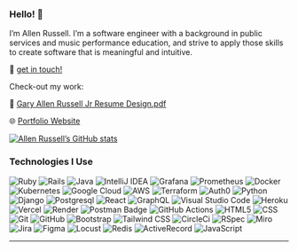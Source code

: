 ### Hello! :wave:
I’m Allen Russell. I’m a software engineer with a background in public services and music performance education, and strive to apply those skills to create software that is meaningful and intuitive.

📱 [get in touch!](https://www.linkedin.com/in/garyallenrusselljr/overlay/contact-info/)

Check-out my work:

📄 [Gary Allen Russell Jr  Resume Design.pdf](https://github.com/garussell/garussell/files/13952177/Gary.Allen.Russell.Jr.Resume.Design.pdf)

🌐 [Portfolio Website](https://arussell-portfolio.vercel.app/)


[![Allen Russell’s GitHub stats](https://github-readme-stats.vercel.app/api?username=garussell)](https://github.com/garussell/github-readme-stats)
 ### Technologies I Use
![Ruby](https://img.shields.io/badge/ruby-%23CC342D.svg?style=for-the-badge&logo=ruby&logoColor=white)
![Rails](https://img.shields.io/badge/rails-%23CC0000.svg?style=for-the-badge&logo=ruby-on-rails&logoColor=white)
![Java](https://img.shields.io/badge/java-%23ED8B00.svg?style=for-the-badge&logo=java&logoColor=white)
![IntelliJ IDEA](https://img.shields.io/badge/IntelliJ_IDEA-%23000000.svg?style=for-the-badge&logo=intellij-idea&logoColor=white)
![Grafana](https://img.shields.io/badge/Grafana-%23F46800.svg?style=for-the-badge&logo=grafana&logoColor=white)
![Prometheus](https://img.shields.io/badge/Prometheus-%23E6522C.svg?style=for-the-badge&logo=prometheus&logoColor=white)
![Docker](https://img.shields.io/badge/docker-%230db7ed.svg?style=for-the-badge&logo=docker&logoColor=white)
![Kubernetes](https://img.shields.io/badge/kubernetes-%23326ce5.svg?style=for-the-badge&logo=kubernetes&logoColor=white)
![Google Cloud](https://img.shields.io/badge/Google%20Cloud-%234285F4.svg?style=for-the-badge&logo=google-cloud&logoColor=white)
![AWS](https://img.shields.io/badge/AWS-%23232F3E.svg?style=for-the-badge&logo=amazon-aws&logoColor=white)
![Terraform](https://img.shields.io/badge/terraform-%235835CC.svg?style=for-the-badge&logo=terraform&logoColor=white)
![Auth0](https://img.shields.io/badge/Auth0-%23161919.svg?style=for-the-badge&logo=auth0&logoColor=white)
![Python](https://img.shields.io/badge/Python-%233776AB.svg?style=for-the-badge&logo=python&logoColor=white)
![Django](https://img.shields.io/badge/Django-%23092E20.svg?style=for-the-badge&logo=django&logoColor=white)
![Postgresql](https://img.shields.io/badge/PostgreSQL-316192?style=for-the-badge&logo=postgresql&logoColor=white)
![React](https://img.shields.io/badge/react-%2361DAFB.svg?style=for-the-badge&logo=react&logoColor=white)
![GraphQL](https://img.shields.io/badge/-GraphQL-E10098?style=for-the-badge&logo=graphql&logoColor=white)
![Visual Studio Code](https://img.shields.io/badge/Visual%20Studio%20Code-0078d7.svg?style=for-the-badge&logo=visual-studio-code&logoColor=white)
![Heroku](https://img.shields.io/badge/heroku-%23430098.svg?style=for-the-badge&logo=heroku&logoColor=white)
![Vercel](https://img.shields.io/badge/Vercel-%23000000.svg?style=for-the-badge&logo=vercel&logoColor=white)
![Render](https://img.shields.io/badge/Render-%230096FF.svg?style=for-the-badge&logo=render&logoColor=white)
![Postman Badge](https://img.shields.io/badge/Postman-FF6C37?logo=postman&logoColor=fff&style=for-the-badge)
![GitHub Actions](https://img.shields.io/badge/github%20actions-%232671E5.svg?style=for-the-badge&logo=githubactions&logoColor=white)
![HTML5](https://img.shields.io/badge/-HTML5-E34F26?style=for-the-badge&logo=html5&logoColor=white)
![CSS](https://img.shields.io/badge/-CSS-1572B6?style=for-the-badge&logo=css3&logoColor=white)
![Git](https://img.shields.io/badge/-Git-F05032?style=for-the-badge&logo=git&logoColor=white)
![GitHub](https://img.shields.io/badge/-GitHub-181717?style=for-the-badge&logo=github&logoColor=white)
![Bootstrap](https://img.shields.io/badge/-Bootstrap-7952B3?style=for-the-badge&logo=bootstrap&logoColor=white)
![Tailwind CSS](https://img.shields.io/badge/tailwindcss-%2338B2AC.svg?style=for-the-badge&logo=tailwind-css&logoColor=white)
![CircleCi](https://img.shields.io/badge/-CircleCI-343434?style=for-the-badge&logo=circleci&logoColor=white)
![RSpec](https://img.shields.io/badge/-RSpec-FF3C1A?style=for-the-badge&logo=ruby&logoColor=white)
![Miro](https://img.shields.io/badge/Miro-E34F26?style=for-the-badge&logo=miro&logoColor=white)
![Jira](https://img.shields.io/badge/Jira-Your_Color_Here?style=for-the-badge&logo=jira&logoColor=white)
![Figma](https://img.shields.io/badge/figma-%23F24E1E.svg?style=for-the-badge&logo=figma&logoColor=white)
![Locust](https://img.shields.io/badge/Locust-%23430098.svg?style=for-the-badge&logo=locust&logoColor=white)
![Redis](https://img.shields.io/badge/Redis-%23CC0000.svg?style=for-the-badge&logo=redis&logoColor=white)
![ActiveRecord](https://img.shields.io/badge/ActiveRecord-FF6C37?style=for-the-badge&logo=ruby&logoColor=white)
![JavaScript](https://img.shields.io/badge/JavaScript-Your_Color_Here?style=for-the-badge&logo=javascript&logoColor=white)

---







